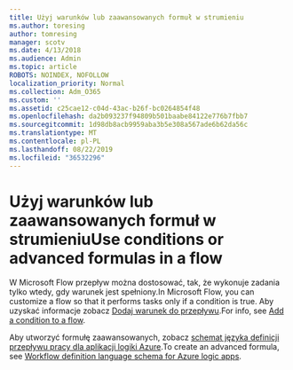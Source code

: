 ```yaml
---
title: Użyj warunków lub zaawansowanych formuł w strumieniu
ms.author: toresing
author: tomresing
manager: scotv
ms.date: 4/13/2018
ms.audience: Admin
ms.topic: article
ROBOTS: NOINDEX, NOFOLLOW
localization_priority: Normal
ms.collection: Adm_O365
ms.custom: ''
ms.assetid: c25cae12-c04d-43ac-b26f-bc0264854f48
ms.openlocfilehash: da2b093237f94809b501baabe84122e776b7fbb7
ms.sourcegitcommit: 1d98db8acb9959aba3b5e308a567ade6b62da56c
ms.translationtype: MT
ms.contentlocale: pl-PL
ms.lasthandoff: 08/22/2019
ms.locfileid: "36532296"
---
```

# <a name="use-conditions-or-advanced-formulas-in-a-flow"></a><span data-ttu-id="89093-102">Użyj warunków lub zaawansowanych formuł w strumieniu</span><span class="sxs-lookup"><span data-stu-id="89093-102">Use conditions or advanced formulas in a flow</span></span>

<span data-ttu-id="89093-103">W Microsoft Flow przepływ można dostosować, tak, że wykonuje zadania tylko wtedy, gdy warunek jest spełniony.</span><span class="sxs-lookup"><span data-stu-id="89093-103">In Microsoft Flow, you can customize a flow so that it performs tasks only if a condition is true.</span></span> <span data-ttu-id="89093-104">Aby uzyskać informacje zobacz [Dodaj warunek do przepływu](https://go.microsoft.com/fwlink/?linkid=872112).</span><span class="sxs-lookup"><span data-stu-id="89093-104">For info, see [Add a condition to a flow](https://go.microsoft.com/fwlink/?linkid=872112).</span></span>
  
<span data-ttu-id="89093-105">Aby utworzyć formułę zaawansowanych, zobacz [schemat języka definicji przepływu pracy dla aplikacji logiki Azure](https://aka.ms/logicexpressions).</span><span class="sxs-lookup"><span data-stu-id="89093-105">To create an advanced formula, see [Workflow definition language schema for Azure logic apps](https://aka.ms/logicexpressions).</span></span>
  

